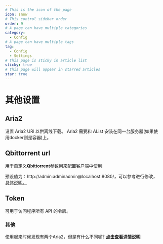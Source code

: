 ```yaml
---
# This is the icon of the page
icon: snow
# This control sidebar order
order: 9
# A page can have multiple categories
category:
  - Config
# A page can have multiple tags
tag:
  - Config
  - Settings
# this page is sticky in article list
sticky: true
# this page will appear in starred articles
star: true
---
```


# 其他设置

## Aria2

设置 Aria2 URI 以供离线下载。 Aria2 需要和 AList 安装在同一台服务器(如果使用docker则是容器)上。



## Qbittorrent url

用于自定义**Qbittorrent**参数用来配置客户端中使用

预设值为：http://admin:adminadmin@localhost:8080/，可以参考进行修改，[具体说明。](../guide/advanced/offline-download.md#_2-qbittorrent)



## Token

可用于访问程序所有 API 的令牌。



### 其他


使用起来时候发现有两个Aria2，但是有什么不同呢? [**点击查看详情说明**](../faq/why.md#两个aria2有什么不同)



